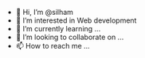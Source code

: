 - 👋 Hi, I’m @silham
- 👀 I’m interested in Web development 
- 🌱 I’m currently learning ...
- 💞️ I’m looking to collaborate on ...
- 📫 How to reach me ...

<!---
silham/silham is a ✨ special ✨ repository because its `README.md` (this file) appears on your GitHub profile.
You can click the Preview link to take a look at your changes.
--->
